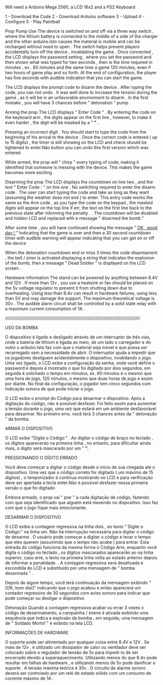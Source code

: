 Will need a Arduino Mega 2560, a LCD 16x2 and a PS2 Keyboard

1 - Download the Code
2 - Download Arduino software
3 - Upload
4 - Configure
5 - Play Paintball

Prop Pump Use
The device is switched on and off via a three way switch , where the lithium battery is connected to the middle of a side of the charger and the other arduino.Isto causes the material is mobile and can be recharged without need to open . The switch helps prevent players accidentally turn off the device , invalidating the game . Once connected , the LCD displays the password setting , where you set the password and then shown what was typed for two seconds , then is the time required in minutes , ex . 60 minutes and the same time a game 120 minutes, even if two hours of game play and so forth. At the end of configuration, the player has five seconds with audible indication that you can start the game.

The LCD displays the prompt code to disarm the device .
After typing the code, you can not undo . It was well done to increase the tension during the game , as it will be in an unfavorable environment to disarm . In the first mistake , you will have 3 chances before " detonation " pump .


Arming the prop
The LCD displays " Enter Code " . By entering the code on the keyboard arm , the digits appear on the first line , however, to make it even harder , the digit will be masked by a " **" .**

Pressing an incorrect digit .
You should start to type the code from the beginning of his arrival to the device . Once the correct code is entered ( up to 15 digits) , the timer is still showing on the LCD and check should be tightened to enter.Não button you can undo this first version which was entered

While armed, the prop will " chirp " every typing of code, making it identified that someone is messing with the device. This makes the game becomes more exciting .

Disarming the prop
The LCD displays the countdown on line two , and the text " Enter Code : " on line one . No switching required to enter the disarm code . The user can start typing the code and take as long as they want (assuming the weather does not end ) to enter. This entry code works the same as the Arm code , as you type the code on the keypad , the masked digits will appear on the top line if err, the text on the first line back to the previous state after informing the penalty . . The countdown will be disabled and hidden LCD and replaced with a message " disarmed the bomb."

After some time , you will have continued showing the message " [OK , good day ! ](.md) " Indicating that the game is over and then a 30 second countdown timer with audible warning will appear indicating that you can get on or off the device

When the detonation countdown end or miss 3 times the code disarmament , the bell / siren is activated displaying a string that indicates the explosion of the bomb, then a message " Dead Soldier " is displayed on the LCD screen .

Hardware information
The stand can be powered by anything between 8.4V and 12V . If more than 12v , you use a heatsink or fan should be placed on the 5v voltage regulator to prevent it from shutting down due to overheating. Using less than 8.4v can result in hardware failures, using less than 5V and may damage the support. The maximum theoretical voltage is 30v . The audible alarm circuit shall be controlled by a solid state relay with a maximum current consumption of 1A .


////////////////////////////////////////////////////////////////////////////////////////

USO DA BOMBA

O dispositivo é ligado e desligado através de um interruptor de três vias, onde a bateria de lithium é ligada ao meio, de um lado o carregador e do outro o arduino.Isto faz com que o material seja móvel e que possa ser recarregado sem a necessidade de abrir. O interruptor ajuda a impedir que os jogadores desliguem acidentalmente o dispositivo, invalidando o jogo. Uma vez ligado, o LCD exibe a configuração da senha, onde você define o password e depois é mostrado o que foi digitado por dois segundos, em seguida é solicitado o tempo em minutos, ex. 60 minutos é o mesmo que uma hora de jogo, 120 minutos, o mesmo que duas horas de jogo e assim por diante. No final da configuração, o jogador tem cinco segundos com indicação sonora de que pode iniciar o jogo.

O LCD exibe o prompt do Código para desarmar o dispositivo.
Após a digitação do código, não é possível desfazer. Foi feito assim para aumentar a tensão durante o jogo, uma vez que estará em um ambiente desfavorável para desarmar. No primeiro erro, você terá 3 chances antes da " detonação " da bomba.


ARMAR O DISPOSITIVO

O LCD exibe "Digite o Código:" . Ao digitar o código de braço no teclado , os dígitos aparecerão na primeira linha , no entanto, para dificultar ainda mais, o dígito será mascarado por um " **".**

PRESSIONANDO O DÍGITO ERRADO

Você deve começar a digitar o código desde o início de sua chegada até o dispositivo. Uma vez que o código correto for digitado ( um máximo de 15 dígitos) , o temporizador é continua mostrando no LCD e para verificação deve ser apertada a tecla enter.Não é possível desfazer nessa primeira versão o que foi digitado

Embora armado, o prop vai " piar " a cada digitação de código, fazendo com que seja identificado que alguém está mexendo no dispositivo. Isso faz com que o jogo fique mais emocionante.

DESARMAR O DISPOSITIVO

O LCD exibe a contagem regressiva na linha dois , eo texto " Digite o Código:" na linha um. Não há interrupção necessária para digitar o código de desarme . O usuário pode começar a digitar o código e levar o tempo que eles querem (assumindo que o tempo não acabe ) para entrar. Esta entrada do código funciona da mesma forma o Código Arm, enquanto você digita o código no teclado , os dígitos mascarados aparecerão ao na linha superior, caso erre, o texto na primeira linha volta ao estado anterior depois de informar a penalidade. . A contagem regressiva será desativada e escondida do LCD e substituído por uma mensagem de " bomba desarmada " .

Depois de algum tempo, você terá continuação da mensagem exibindo "[OK, bom dia!]" indicando que o jogo acabou e então aparecerá um contador regressivo de 30 segundos com aviso sonoro para indicar que pode começar ou desligar o dispositivo

Detonação Quando a contagem regressiva acabar ou errar 3 vezes o código de desarmamento, a campainha / sirene é ativada exibindo uma sequência que indica a explosão da bomba , em seguida, uma mensagem de " Soldado Morto! " é exibido na tela LCD.

INFORMAÇÕES DE HARDWARE

O suporte pode ser alimentado por qualquer coisa entre 8.4V e 12V . Se mais de 12v , é utilizado um dissipador de calor ou ventilador deve ser colocado sobre o regulador de tensão de 5v para impedi-lo de ser encerrado devido a superaquecimento. Utilizando menos do que 8.4v pode resultar em falhas de hardware , e utilizando menos de 5v pode danificar o suporte . A tensão máxima teórica é 30v . O circuito de alarme sonoro deverá ser controlado por um relé de estado sólido com um consumo de corrente máximo de 1A .